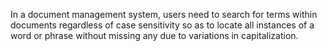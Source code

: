 In a document management system, users need to search for terms within documents
regardless of case sensitivity so as to locate all instances of
a word or phrase without missing any due to variations in capitalization.
